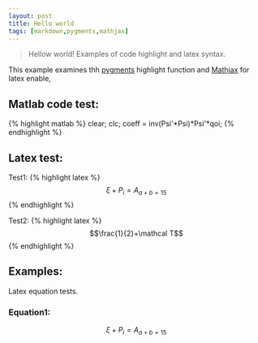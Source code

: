 ```yaml
---
layout: post
title: Hello world
tags: [markdown,pygments,mathjax]
---
```

>Hellow world! Examples of code highlight and latex syntax.

This example examines thh [pygments] highlight function and [Mathjax] for latex enable,

[pygments]: http://pygments.org/
[Mathjax]: https://www.mathjax.org/

## Matlab code test:
{% highlight matlab %}
clear;
clc;
coeff = inv(Psi'*Psi)*Psi'*qoi;
{% endhighlight %}

## Latex test:

Test1:
{% highlight latex %}
$$\xi+P_i=A_{a+b=15}$$
{% endhighlight %}

Test2:
{% highlight latex %}
$$\frac{1}{2}+\mathcal T$$
{% endhighlight %}

## Examples:
Latex equation tests.

### Equation1:

$$
\xi+P_i=A_{a+b=15}
$$

